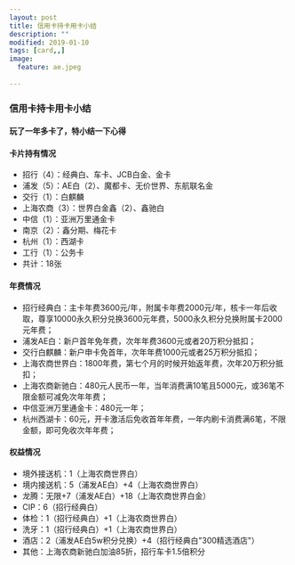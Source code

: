 ```yaml
---
layout: post
title: 信用卡持卡用卡小结
description: ""
modified: 2019-01-10
tags: [card,,]
image:
  feature: ae.jpeg
  
---
```


### 信用卡持卡用卡小结


#### 玩了一年多卡了，特小结一下心得

#### 卡片持有情况

* 招行（4）：经典白、车卡、JCB白金、金卡
* 浦发（5）：AE白（2）、魔都卡、无价世界、东航联名金
* 交行（1）：白麒麟
* 上海农商（3）：世界白金鑫（2）、鑫驰白
* 中信（1）：亚洲万里通金卡
* 南京（2）：鑫分期、梅花卡
* 杭州（1）：西湖卡
* 工行（1）：公务卡
* 共计：18张

#### 年费情况
* 招行经典白：主卡年费3600元/年，附属卡年费2000元/年，核卡一年后收取，尊享10000永久积分兑换3600元年费，5000永久积分兑换附属卡2000元年费；
* 浦发AE白：新户首年免年费，次年年费3600元或者20万积分抵扣；
* 交行白麒麟：新户申卡免首年，次年年费1000元或者25万积分抵扣；
* 上海农商世界白：1800年费，第七个月的时候开始返年费，次年20万积分抵扣；
* 上海农商新驰白：480元人民币一年，当年消费满10笔且5000元，或36笔不限金额可减免次年年费；
* 中信亚洲万里通金卡：480元一年；
* 杭州西湖卡：60元，开卡激活后免收首年年费，一年内刷卡消费满6笔，不限金额，即可免收次年年费；

#### 权益情况

* 境外接送机：1（上海农商世界白）
* 境内接送机：5（浦发AE白）+4（上海农商世界白）
* 龙腾：无限+7（浦发AE白）+18（上海农商世界白金）
* CIP：6（招行经典白）
* 体检：1（招行经典白）+1（上海农商世界白）
* 洗牙：1（招行经典白）+1（上海农商世界白）
* 酒店：2（浦发AE白5w积分兑换）+4（招行经典白"300精选酒店"）
* 其他：上海农商新驰白加油85折，招行车卡1.5倍积分

